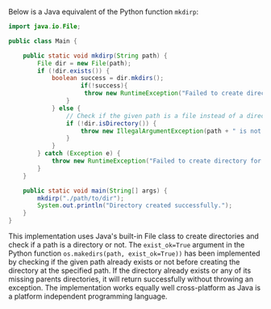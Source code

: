 Below is a Java equivalent of the Python function `mkdirp`:

```java
import java.io.File;

public class Main {

    public static void mkdirp(String path) {
        File dir = new File(path);
        if (!dir.exists()) {
            boolean success = dir.mkdirs();
                    if(!success){
                     throw new RuntimeException("Failed to create directory for " + path));
                }
            } else {
                // Check if the given path is a file instead of a directory:
                if (!dir.isDirectory()) {
                    throw new IllegalArgumentException(path + " is not a directory"));
                }
            }
        } catch (Exception e) {
            throw new RuntimeException("Failed to create directory for " + path));
        }
    }

    public static void main(String[] args) {
        mkdirp("./path/to/dir");
        System.out.println("Directory created successfully.");
    }
}
```
This implementation uses Java's built-in File class to create directories and check if a path is a directory or not. The `exist_ok=True` argument in the Python function `os.makedirs(path, exist_ok=True))` has been implemented by checking if the given path already exists or not before creating the directory at the specified path. If the directory already exists or any of its missing parents directories, it will return successfully without throwing an exception. The implementation works equally well cross-platform as Java is a platform independent programming language.
